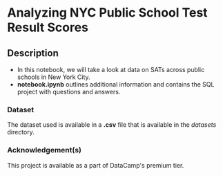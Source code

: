 # Analyzing NYC Public School Test Result Scores

## Description
- In this notebook, we will take a look at data on SATs across public schools in New York City. 
- **notebook.ipynb** outlines additional information and contains the SQL project with questions and answers.


### Dataset 
The dataset used is available in a  **.csv** file that is available in the *datasets* directory.


### Acknowledgement(s)
This project is available as a part of DataCamp's premium tier.
